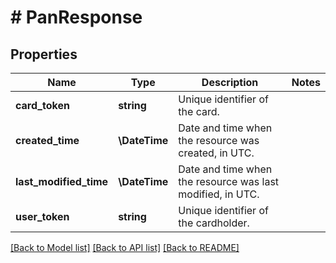 # # PanResponse

## Properties

Name | Type | Description | Notes
------------ | ------------- | ------------- | -------------
**card_token** | **string** | Unique identifier of the card. |
**created_time** | **\DateTime** | Date and time when the resource was created, in UTC. |
**last_modified_time** | **\DateTime** | Date and time when the resource was last modified, in UTC. |
**user_token** | **string** | Unique identifier of the cardholder. |

[[Back to Model list]](../../README.md#models) [[Back to API list]](../../README.md#endpoints) [[Back to README]](../../README.md)
